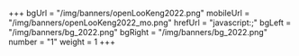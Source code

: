 +++
bgUrl = "/img/banners/openLooKeng2022.png"
mobileUrl = "/img/banners/openLooKeng2022_mo.png"
hrefUrl = "javascript:;"
bgLeft = "/img/banners/bg_2022.png"
bgRight = "/img/banners/bg_2022.png"
number = "1"
weight =  1
+++